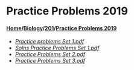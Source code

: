 # Practice Problems 2019
#### [Home](../../..)/[Biology](../..)/[201](..)/[Practice Problems 2019]()
- [_Practice problems Set 1.pdf_](Practice%20problems%20Set%201.pdf)
- [_Solns Practice Problems Set 1.pdf_](Solns%20Practice%20Problems%20Set%201.pdf)
- [_Practice Problems Set 2.pdf_](Practice%20Problems%20Set%202.pdf)
- [_Practice Problems Set 3.pdf_](Practice%20Problems%20Set%203.pdf)
